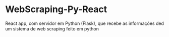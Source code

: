 # WebScraping-Py-React

React app, com servidor em Python (Flask), que recebe as informações ded um sistema de web scraping feito em python
